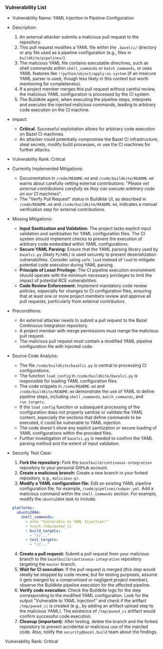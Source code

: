 ### Vulnerability List

- Vulnerability Name: YAML Injection in Pipeline Configuration

- Description:
    1. An external attacker submits a malicious pull request to the repository.
    2. This pull request modifies a YAML file within the `.bazelci/` directory or any file used as a pipeline configuration (e.g., files in `buildkite/pipelines/`).
    3. The malicious YAML file contains executable directives, such as shell commands within `shell_commands` or `batch_commands`, or uses YAML features like `!!python/object/apply:os.system` (if an insecure YAML parser is used, though less likely in this context but worth mentioning for completeness).
    4. If a project member merges this pull request without careful review, the malicious YAML configuration is processed by the CI system.
    5. The Buildkite agent, when executing the pipeline steps, interprets and executes the injected malicious commands, leading to arbitrary code execution on the CI machine.

- Impact:
    - **Critical**. Successful exploitation allows for arbitrary code execution on Bazel CI machines.
    - An attacker could potentially compromise the Bazel CI infrastructure, steal secrets, modify build processes, or use the CI machines for further attacks.

- Vulnerability Rank: Critical

- Currently Implemented Mitigations:
    - Documentation in `/code/README.md` and `/code/buildkite/README.md` warns about carefully vetting external contributions: "*Please vet external contributions carefully as they can execute arbitrary code on our CI machines*".
    - The "Verify Pull Request" status in Buildkite UI, as described in `/code/README.md` and `/code/buildkite/README.md`, indicates a manual verification step for external contributions.

- Missing Mitigations:
    - **Input Sanitization and Validation:** The project lacks explicit input validation and sanitization for YAML configuration files. The CI system should implement checks to prevent the execution of arbitrary code embedded within YAML configurations.
    - **Secure YAML Parsing:** Ensure that the YAML parsing library used by `bazelci.py` (likely `PyYAML`) is used securely to prevent deserialization vulnerabilities. Consider using `safe_load` instead of `load` to mitigate potential code execution during YAML parsing.
    - **Principle of Least Privilege:** The CI pipeline execution environment should operate with the minimum necessary privileges to limit the impact of potential RCE vulnerabilities.
    - **Code Review Enforcement:** Implement mandatory code review policies, especially for changes to CI configuration files, ensuring that at least one or more project members review and approve all pull requests, particularly from external contributors.

- Preconditions:
    - An external attacker needs to submit a pull request to the Bazel Continuous Integration repository.
    - A project member with merge permissions must merge the malicious pull request.
    - The malicious pull request must contain a modified YAML pipeline configuration file with injected code.

- Source Code Analysis:
    - The file `/code/buildkite/bazelci.py` is central to processing CI configurations.
    - The function `load_config` in `/code/buildkite/bazelci.py` is responsible for loading YAML configuration files.
    - The code snippets in `/code/README.md` and `/code/buildkite/README.md` demonstrate the use of YAML to define pipeline steps, including `shell_commands`, `batch_commands`, and `run_targets`.
    - If the `load_config` function or subsequent processing of the configuration does not properly sanitize or validate the YAML content, especially the sections that define commands to be executed, it could be vulnerable to YAML injection.
    - The code doesn't show any explicit sanitization or secure loading of YAML configurations within the provided files.
    - Further investigation of `bazelci.py` is needed to confirm the YAML parsing method and the extent of input validation.

- Security Test Case:
    1. **Fork the repository:** Fork the `bazelbuild/continuous-integration` repository to your personal GitHub account.
    2. **Create a malicious branch:** Create a new branch in your forked repository, e.g., `malicious-pr`.
    3. **Modify a YAML configuration file:** Edit an existing YAML pipeline configuration file, for example, `/code/pipelines/subpar.yml`. Add a malicious command within the `shell_commands` section. For example, modify the `ubuntu2004` task to include:

    ```yaml
    platforms:
      ubuntu2004:
        shell_commands:
          - echo "Vulnerable to YAML Injection!"
          - touch /tmp/pwned_ci
          - build_targets:
            - "//..."
          - test_targets:
            - "//..."
    ```

    4. **Create a pull request:** Submit a pull request from your malicious branch to the `bazelbuild/continuous-integration` repository targeting the `master` branch.
    5. **Wait for CI execution:** If the pull request is merged (this step would ideally be stopped by code review, but for testing purposes, assume it gets merged by a compromised or negligent project member), observe the Buildkite pipeline execution for the affected pipeline.
    6. **Verify code execution:** Check the Buildkite logs for the step corresponding to the modified YAML configuration. Look for the output "Vulnerable to YAML Injection!" and check if the artifact `/tmp/pwned_ci` is created (e.g., by adding an artifact upload step to the malicious YAML). The existence of `/tmp/pwned_ci` artifact would confirm successful code execution.
    7. **Cleanup (important):** After testing, delete the branch and the forked repository to prevent accidental or malicious use of the injected code. Also, notify the `security@bazel.build` team about the findings.

Vulnerability Rank: Critical